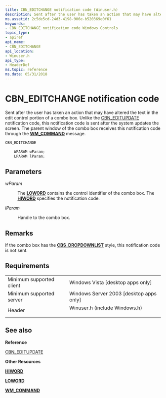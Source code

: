 ```yaml
---
title: CBN_EDITCHANGE notification code (Winuser.h)
description: Sent after the user has taken an action that may have altered the text in the edit control portion of a combo box.
ms.assetid: 2c5de5cd-24d3-4198-906e-b520369e0f61
keywords:
- CBN_EDITCHANGE notification code Windows Controls
topic_type:
- apiref
api_name:
- CBN_EDITCHANGE
api_location:
- Winuser.h
api_type:
- HeaderDef
ms.topic: reference
ms.date: 05/31/2018
---
```


# CBN\_EDITCHANGE notification code

Sent after the user has taken an action that may have altered the text in the edit control portion of a combo box. Unlike the [CBN\_EDITUPDATE](cbn-editupdate.md) notification code, this notification code is sent after the system updates the screen. The parent window of the combo box receives this notification code through the [**WM\_COMMAND**](/windows/desktop/menurc/wm-command) message.


```C++
CBN_EDITCHANGE

    WPARAM wParam;
    LPARAM lParam; 
```



## Parameters

<dl> <dt>

*wParam* 
</dt> <dd>

The [**LOWORD**](/previous-versions/windows/desktop/legacy/ms632659(v=vs.85)) contains the control identifier of the combo box. The [**HIWORD**](/previous-versions/windows/desktop/legacy/ms632657(v=vs.85)) specifies the notification code.

</dd> <dt>

*lParam* 
</dt> <dd>

Handle to the combo box.

</dd> </dl>

## Remarks

If the combo box has the [**CBS\_DROPDOWNLIST**](combo-box-styles.md) style, this notification code is not sent.

## Requirements



|                                     |                                                                                                          |
|-------------------------------------|----------------------------------------------------------------------------------------------------------|
| Minimum supported client<br/> | Windows Vista \[desktop apps only\]<br/>                                                           |
| Minimum supported server<br/> | Windows Server 2003 \[desktop apps only\]<br/>                                                     |
| Header<br/>                   | <dl> <dt>Winuser.h (include Windows.h)</dt> </dl> |



## See also

<dl> <dt>

**Reference**
</dt> <dt>

[CBN\_EDITUPDATE](cbn-editupdate.md)
</dt> <dt>

**Other Resources**
</dt> <dt>

[**HIWORD**](/previous-versions/windows/desktop/legacy/ms632657(v=vs.85))
</dt> <dt>

[**LOWORD**](/previous-versions/windows/desktop/legacy/ms632659(v=vs.85))
</dt> <dt>

[**WM\_COMMAND**](/windows/desktop/menurc/wm-command)
</dt> </dl>

 

